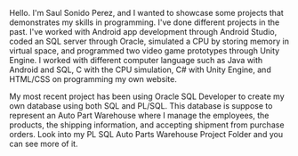 Hello. I'm Saul Sonido Perez, and I wanted to showcase some projects that demonstrates my skills in programming. I've done different projects in the past. I've worked
with Android app development through Android Studio, coded an SQL server through Oracle, simulated a CPU by storing memory in virtual space, and programmed two video 
game prototypes through Unity Engine. I worked with different computer language such as Java with Android and SQL, C with the CPU simulation, C# with Unity Engine, and HTML/CSS on programming my own website.

My most recent project has been using Oracle SQL Developer to create my own database using both SQL and PL/SQL. This database is suppose to represent an Auto Part Warehouse where I manage the employees, the products, the shipping information, and accepting shipment from purchase orders. Look into my PL SQL Auto Parts Warehouse Project Folder and you can see more of it.
